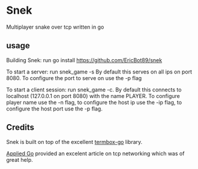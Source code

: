 # Snek
Multiplayer snake over tcp written in go

## usage

Building Snek:
    run
	go install https://github.com/EricBot89/snek



To start a server: 
    run snek_game -s 
    By default this serves on all ips on port 8080. To configure the port to serve on use the -p flag

To start a client session: 
    run snek_game -c. 
    By default this connects to localhost (127.0.0.1 on port 8080) with the name PLAYER. To configure player name use the -n flag, to configure the host ip use the -ip flag, to configure the host port use the -p flag.


## Credits
Snek is built on top of the excellent
[termbox-go](https://github.com/nsf/termbox-go) library.

[Applied Go](https://appliedgo.net/networking/) provided an excelent article on tcp networking which was of great help.